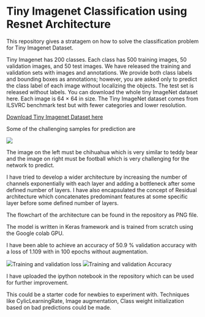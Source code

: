 # Tiny Imagenet Classification using Resnet Architecture

This repository gives a stratagem on how to solve the classification problem for Tiny Imagenet Dataset.

Tiny Imagenet has 200 classes. Each class has 500 training images, 50 validation images, and 50 test images. We have released the training and validation sets with images and annotations. We provide both class labels and bounding boxes as annotations; however, you are asked only to predict the class label of each image without localizing the objects. The test set is released without labels. You can download the whole tiny ImageNet dataset here. Each image is 64 × 64 in size. The Tiny ImageNet dataset comes from ILSVRC benchmark test but with fewer categories and lower resolution. 

[Download Tiny Imagenet Dataset here](http://cs231n.stanford.edu/tiny-imagenet-200.zip "Download Tiny Imagenet Dataset")

Some of the challenging samples for prediction are

![](https://github.com/FaizalSandanampusi/TinyImagenet-200/blob/master/Capture.PNG?raw=true)

The image on the left must be chihuahua which is very similar to teddy bear and the image on right must be football which is very challenging for the network to predict.



I have tried to develop a wider architecture by increasing the number of channels exponentially with each layer and adding a bottleneck after some defined number of layers. I have also encapsulated the concept of Residual architecture which concatenates predominant features at some specific layer before some defined number of layers. 

The flowchart of the architecture can be found in the repository as PNG file.

The model is written in Keras framework and is trained from scratch using the Google colab GPU.

I have been able to achieve an accuracy of 50.9 % validation accuracy with a loss of 1.109 with in 100 epochs without augmentation.

![](https://github.com/FaizalSandanampusi/TinyImagenet-200/blob/master/training%20and%20test%20loss.png?raw=true)Training and validation loss
            ![](https://github.com/FaizalSandanampusi/TinyImagenet-200/blob/master/train_and_val_acc.png?raw=true)Training and validation Accuracy

I have uploaded the ipython notebook in the repository which can be used for further improvement.

This could be a starter code for newbies to experiment with. Techniques like CylicLearningRate, Image augmentation, Class weight initialization based on bad predictions could be made. 











